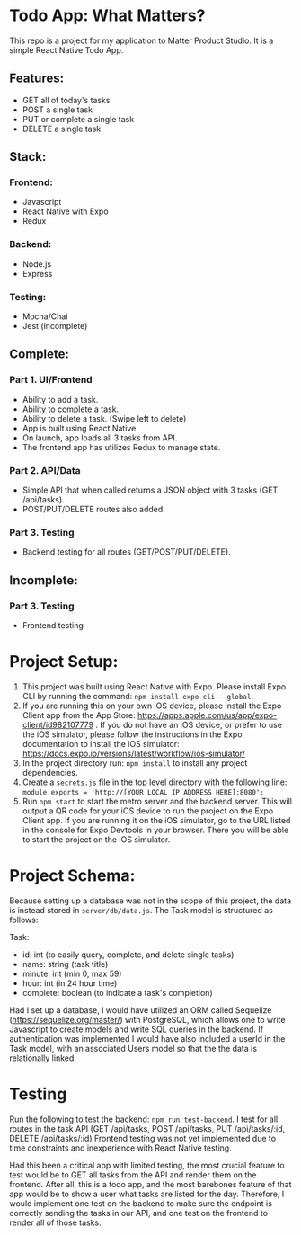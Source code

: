 # Todo App: What Matters?

This repo is a project for my application to Matter Product Studio. It is a simple React Native Todo App.

## Features:

- GET all of today's tasks
- POST a single task
- PUT or complete a single task
- DELETE a single task

## Stack:

### Frontend:

- Javascript
- React Native with Expo
- Redux

### Backend:

- Node.js
- Express

### Testing:

- Mocha/Chai
- Jest (incomplete)

## Complete:

### Part 1. UI/Frontend

- Ability to add a task.
- Ability to complete a task.
- Ability to delete a task. (Swipe left to delete)
- App is built using React Native.
- On launch, app loads all 3 tasks from API.
- The frontend app has utilizes Redux to manage state.

### Part 2. API/Data

- Simple API that when called returns a JSON object with 3 tasks (GET /api/tasks).
- POST/PUT/DELETE routes also added.

### Part 3. Testing

- Backend testing for all routes (GET/POST/PUT/DELETE).

## Incomplete:

### Part 3. Testing

- Frontend testing

# Project Setup:

1. This project was built using React Native with Expo. Please install Expo CLI by running the command: `npm install expo-cli --global`.
2. If you are running this on your own iOS device, please install the Expo Client app from the App Store: https://apps.apple.com/us/app/expo-client/id982107779 . If you do not have an iOS device, or prefer to use the iOS simulator, please follow the instructions in the Expo documentation to install the iOS simulator: https://docs.expo.io/versions/latest/workflow/ios-simulator/
3. In the project directory run: `npm install` to install any project dependencies.
4. Create a `secrets.js` file in the top level directory with the following line:
   `module.exports = 'http://[YOUR LOCAL IP ADDRESS HERE]:8080';`
5. Run `npm start` to start the metro server and the backend server. This will output a QR code for your iOS device to run the project on the Expo Client app. If you are running it on the iOS simulator, go to the URL listed in the console for Expo Devtools in your browser. There you will be able to start the project on the iOS simulator.

# Project Schema:

Because setting up a database was not in the scope of this project, the data is instead stored in `server/db/data.js`. The Task model is structured as follows:

Task:

- id: int (to easily query, complete, and delete single tasks)
- name: string (task title)
- minute: int (min 0, max 59)
- hour: int (in 24 hour time)
- complete: boolean (to indicate a task's completion)

Had I set up a database, I would have utilized an ORM called Sequelize (https://sequelize.org/master/) with PostgreSQL, which allows one to write Javascript to create models and write SQL queries in the backend. If authentication was implemented I would have also included a userId in the Task model, with an associated Users model so that the the data is relationally linked.

# Testing

Run the following to test the backend: `npm run test-backend`. I test for all routes in the task API (GET /api/tasks, POST /api/tasks, PUT /api/tasks/:id, DELETE /api/tasks/:id) Frontend testing was not yet implemented due to time constraints and inexperience with React Native testing.

Had this been a critical app with limited testing, the most crucial feature to test would be to GET all tasks from the API and render them on the frontend. After all, this is a todo app, and the most barebones feature of that app would be to show a user what tasks are listed for the day. Therefore, I would implement one test on the backend to make sure the endpoint is correctly sending the tasks in our API, and one test on the frontend to render all of those tasks.
